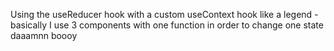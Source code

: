 Using the useReducer hook with a custom useContext hook like a legend *-*  basically I use 3 components with one function in order  to change one state daaamnn boooy

